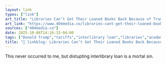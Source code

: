 ```yaml
---
layout: link
types: ["link"]
art_title: "Libraries Can’t Get Their Loaned Books Back Because of Trump’s Tariffs"
art_link: "https://www.404media.co/libraries-cant-get-their-loaned-books-back-because-of-trumps-tariffs/"
sources: ["404media.co"]
date: 2025-10-06T14:16:33-04:00
tags: ["Donald Trump","tariffs","interlibrary loan","libraries","academic libraries"]
title: "🔗 linkblog: Libraries Can’t Get Their Loaned Books Back Because of Trump’s Tariffs"
---
```

This never occurred to me, but distupting interlibrary loan is a mortal sin.